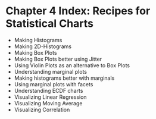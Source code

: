 # Chapter 4 Index: Recipes for Statistical Charts

- Making Histograms
- Making 2D-Histograms
- Making Box Plots
- Making Box Plots better using Jitter
- Using Violin Plots as an alternative to Box Plots
- Understanding marginal plots
- Making histograms better with marginals
- Using marginal plots with facets
- Understanding ECDF charts
- Visualizing Linear Regression
- Visualizing Moving Average
- Visualizing Correlation
